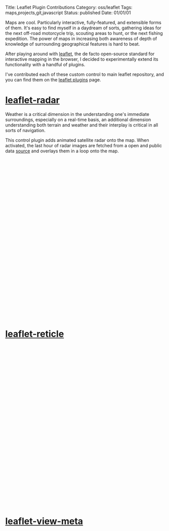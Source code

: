 Title: Leaflet Plugin Contributions
Category: oss/leaflet
Tags: maps,projects,git,javascript
Status: published
Date: 01/01/01


Maps are cool. Particularly interactive, fully-featured, and extensible forms of them. It's easy to find myself in a daydream of sorts, gathering ideas for the next off-road motorcycle trip, scouting areas to hunt, or the next fishing expedition. The power of maps in increasing both awareness of depth of knowledge of surrounding geographical features is hard to beat. 

After playing around with [leaflet](https://www.leafletjs.com), the de facto open-source standard for interactive mapping in the browser, I decided to experimentally extend its functionality with a handful of plugins. 

I've contributed each of these custom control to main leaflet repository, and you can find them on the [leaflet plugins](https://www.leafletjs.com/plugins.html) page.

# [leaflet-radar](https://github.com/rwev/leaflet-radar)

Weather is a critical dimension in the understanding one's immediate surroundings, especially on a real-time basis, an additional dimension understanding both terrain and weather and their interplay is critical in all sorts of navigation. 

This control plugin adds animated satellite radar onto the map. When activated, the last hour of radar images are fetched from a open and public data [source](https://mesonet.agron.iastate.edu) and overlays them in a loop onto the map. 

<div style="height: 500px" id="radar-map"></div>

# [leaflet-reticle](https://github.com/rwev/leaflet-reticle)

<div style="height: 500px" id="reticle-map"></div>


# [leaflet-view-meta](https://github.com/rwev/leaflet-view-meta)

<div style="height: 500px" id="view-meta-map"></div>




<script>

async function makeMaps() {

        loadStylesheet("/assets/deps/leaflet.css");
        loadStylesheet("/assets/deps/leaflet-radar.css");
        loadStylesheet("/assets/deps/leaflet-reticle.css");
        loadStylesheet("/assets/deps/leaflet-view-meta.css");

        await loadScriptPromise("/assets/deps/leaflet.js");
        await loadScriptPromise("/assets/deps/leaflet-radar.js");
        await loadScriptPromise("/assets/deps/leaflet-reticle.js");
        await loadScriptPromise("/assets/deps/leaflet-view-meta.js");

        const VIEW = [43.37, -116.12];
        const ZOOM = 6;

        let radarMap = L.map("radar-map").setView(VIEW, ZOOM);
        let reticleMap = L.map("reticle-map").setView(VIEW, ZOOM);
        let viewMetaMap = L.map("view-meta-map").setView(VIEW, ZOOM);
        
        const osmBaseLayerF = () => L.tileLayer("https://tile-{s}.openstreetmap.fr/hot/{z}/{x}/{y}.png", {});

        osmBaseLayerF().addTo(radarMap);
        osmBaseLayerF().addTo(reticleMap);
        osmBaseLayerF().addTo(viewMetaMap);
        
        L.control.radar({}).addTo(radarMap);
        L.control.reticle({mapId: "reticle-map"}).addTo(reticleMap);
        L.control.viewMeta({}).addTo(viewMetaMap);
        
}
 makeMaps();


</script>





